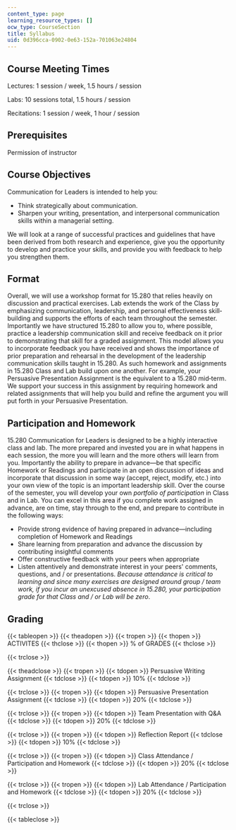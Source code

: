 ```yaml
---
content_type: page
learning_resource_types: []
ocw_type: CourseSection
title: Syllabus
uid: 0d396cca-0902-0e63-152a-701063e24804
---
```


Course Meeting Times
--------------------

Lectures: 1 session / week, 1.5 hours / session

Labs: 10 sessions total, 1.5 hours / session

Recitations: 1 session / week, 1 hour / session

Prerequisites
-------------

Permission of instructor

Course Objectives
-----------------

Communication for Leaders is intended to help you:

*   Think strategically about communication.
*   Sharpen your writing, presentation, and interpersonal communication skills within a managerial setting.

We will look at a range of successful practices and guidelines that have been derived from both research and experience, give you the opportunity to develop and practice your skills, and provide you with feedback to help you strengthen them.

Format
------

Overall, we will use a workshop format for 15.280 that relies heavily on discussion and practical exercises. Lab extends the work of the Class by emphasizing communication, leadership, and personal effectiveness skill‐ building and supports the efforts of each team throughout the semester. Importantly we have structured 15.280 to allow you to, where possible, practice a leadership communication skill and receive feedback on it prior to demonstrating that skill for a graded assignment. This model allows you to incorporate feedback you have received and shows the importance of prior preparation and rehearsal in the development of the leadership communication skills taught in 15.280. As such homework and assignments in 15.280 Class and Lab build upon one another. For example, your Persuasive Presentation Assignment is the equivalent to a 15.280 mid‐term. We support your success in this assignment by requiring homework and related assignments that will help you build and refine the argument you will put forth in your Persuasive Presentation.

Participation and Homework
--------------------------

15.280 Communication for Leaders is designed to be a highly interactive class and lab. The more prepared and invested you are in what happens in each session, the more you will learn and the more others will learn from you. Importantly the ability to prepare in advance—be that specific Homework or Readings and participate in an open discussion of ideas and incorporate that discussion in some way (accept, reject, modify, etc.) into your own view of the topic is an important leadership skill. Over the course of the semester, you will develop your own _portfolio of participation_ in Class and in Lab. You can excel in this area if you complete work assigned in advance, are on time, stay through to the end, and prepare to contribute in the following ways:

*   Provide strong evidence of having prepared in advance—including completion of Homework and Readings
*   Share learning from preparation and advance the discussion by contributing insightful comments
*   Offer constructive feedback with your peers when appropriate
*   Listen attentively and demonstrate interest in your peers' comments, questions, and / or presentations. _Because attendance is critical to learning and since many exercises are designed around group / team work, if you incur an unexcused absence in 15.280, your participation grade for that Class and / or Lab will be zero_.

Grading
-------

{{< tableopen >}}
{{< theadopen >}}
{{< tropen >}}
{{< thopen >}}
ACTIVITES
{{< thclose >}}
{{< thopen >}}
% of GRADES
{{< thclose >}}

{{< trclose >}}

{{< theadclose >}}
{{< tropen >}}
{{< tdopen >}}
Persuasive Writing Assignment
{{< tdclose >}}
{{< tdopen >}}
10%
{{< tdclose >}}

{{< trclose >}}
{{< tropen >}}
{{< tdopen >}}
Persuasive Presentation Assignment
{{< tdclose >}}
{{< tdopen >}}
20%
{{< tdclose >}}

{{< trclose >}}
{{< tropen >}}
{{< tdopen >}}
Team Presentation with Q&A
{{< tdclose >}}
{{< tdopen >}}
20%
{{< tdclose >}}

{{< trclose >}}
{{< tropen >}}
{{< tdopen >}}
Reflection Report
{{< tdclose >}}
{{< tdopen >}}
10%
{{< tdclose >}}

{{< trclose >}}
{{< tropen >}}
{{< tdopen >}}
Class Attendance / Participation and Homework
{{< tdclose >}}
{{< tdopen >}}
20%
{{< tdclose >}}

{{< trclose >}}
{{< tropen >}}
{{< tdopen >}}
Lab Attendance / Participation and Homework
{{< tdclose >}}
{{< tdopen >}}
20%
{{< tdclose >}}

{{< trclose >}}

{{< tableclose >}}